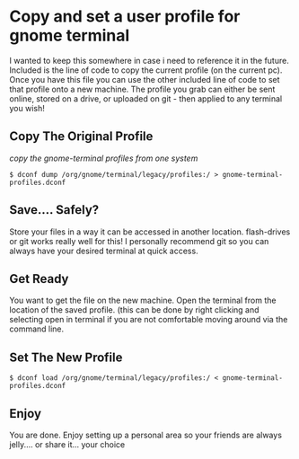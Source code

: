 # Copy and set a user profile for gnome terminal 

I wanted to keep this somewhere in case i need to reference it in the future.  Included is the line of code to copy the current profile (on the current pc). Once you have this file you can use the other included line of code to set that profile onto a new machine.
The profile you grab can either be sent online, stored on a drive, or uploaded on git - then applied to any terminal you wish!

## Copy The Original Profile 
*copy the gnome-terminal profiles from one system*

    $ dconf dump /org/gnome/terminal/legacy/profiles:/ > gnome-terminal-profiles.dconf

## Save.... Safely?

Store your files in a way it can be accessed in another location. flash-drives or git works really well for this! I personally recommend git so you can always have your desired terminal at quick access.

## Get Ready

You want to get the file on the new machine. Open the terminal from the location of the saved profile. (this can be done by right clicking and selecting open in terminal if you are not comfortable moving around via the command line.

## Set The New Profile
    $ dconf load /org/gnome/terminal/legacy/profiles:/ < gnome-terminal-profiles.dconf

## Enjoy

You are done. Enjoy setting up a personal area so your friends are always jelly.... or share it... your choice
